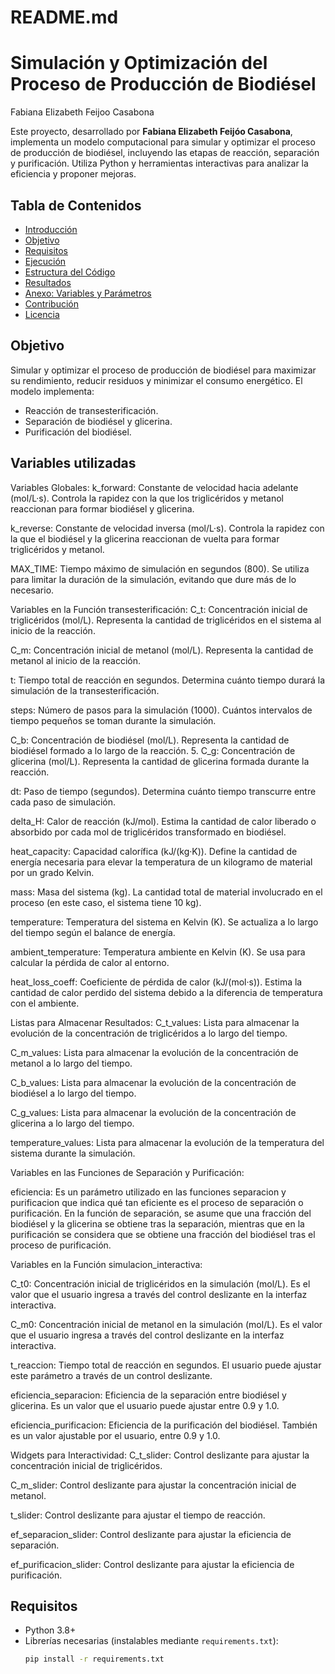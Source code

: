 # README.md
# Simulación y Optimización del Proceso de Producción de Biodiésel
Fabiana Elizabeth Feijoo Casabona

Este proyecto, desarrollado por **Fabiana Elizabeth Feijóo Casabona**, implementa un modelo computacional para simular y optimizar el proceso de producción de biodiésel, incluyendo las etapas de reacción, separación y purificación. Utiliza Python y herramientas interactivas para analizar la eficiencia y proponer mejoras.

## Tabla de Contenidos
- [Introducción](#introducción)
- [Objetivo](#objetivo)
- [Requisitos](#requisitos)
- [Ejecución](#ejecución)
- [Estructura del Código](#estructura-del-código)
- [Resultados](#resultados)
- [Anexo: Variables y Parámetros](#anexo-variables-y-parámetros)
- [Contribución](#contribución)
- [Licencia](#licencia)



## Objetivo

Simular y optimizar el proceso de producción de biodiésel para maximizar su rendimiento, reducir residuos y minimizar el consumo energético. El modelo implementa:
- Reacción de transesterificación.
- Separación de biodiésel y glicerina.
- Purificación del biodiésel.
## Variables utilizadas

Variables Globales:
 k_forward: Constante de velocidad hacia adelante (mol/L·s). Controla la rapidez con la que
 los triglicéridos y metanol reaccionan para formar biodiésel y glicerina.
 
 k_reverse: Constante de velocidad inversa (mol/L·s). Controla la rapidez con la que el
 biodiésel y la glicerina reaccionan de vuelta para formar triglicéridos y metanol.
 
 MAX_TIME: Tiempo máximo de simulación en segundos (800). Se utiliza para limitar la
 duración de la simulación, evitando que dure más de lo necesario.
 
 Variables en la Función transesterificación:
 C_t: Concentración inicial de triglicéridos (mol/L). Representa la cantidad de triglicéridos en
 el sistema al inicio de la reacción.
 
 C_m: Concentración inicial de metanol (mol/L). Representa la cantidad de metanol al inicio
 de la reacción.
 
 t: Tiempo total de reacción en segundos. Determina cuánto tiempo durará la simulación de la
 transesterificación.
 
 steps: Número de pasos para la simulación (1000). Cuántos intervalos de tiempo pequeños se
 toman durante la simulación.
 
 C_b: Concentración de biodiésel (mol/L). Representa la cantidad de biodiésel formado a lo
 largo de la reacción.
 5.
 C_g: Concentración de glicerina (mol/L). Representa la cantidad de glicerina formada
 durante la reacción.
 
 dt: Paso de tiempo (segundos). Determina cuánto tiempo transcurre entre cada paso de
 simulación.
 
 delta_H: Calor de reacción (kJ/mol). Estima la cantidad de calor liberado o absorbido por
 cada mol de triglicéridos transformado en biodiésel.
 
 heat_capacity: Capacidad calorífica (kJ/(kg·K)). Define la cantidad de energía necesaria para
 elevar la temperatura de un kilogramo de material por un grado Kelvin.
 
 mass: Masa del sistema (kg). La cantidad total de material involucrado en el proceso (en este
 caso, el sistema tiene 10 kg).
 
 temperature: Temperatura del sistema en Kelvin (K). Se actualiza a lo largo del tiempo según
 el balance de energía.
 
 ambient_temperature: Temperatura ambiente en Kelvin (K). Se usa para calcular la pérdida de
 calor al entorno.
 
 heat_loss_coeff: Coeficiente de pérdida de calor (kJ/(mol·s)). Estima la cantidad de calor
 perdido del sistema debido a la diferencia de temperatura con el ambiente.

Listas para Almacenar Resultados:
 C_t_values: Lista para almacenar la evolución de la concentración de triglicéridos a lo largo
 del tiempo.
 
 C_m_values: Lista para almacenar la evolución de la concentración de metanol a lo largo del
 tiempo.
 
 C_b_values: Lista para almacenar la evolución de la concentración de biodiésel a lo largo del
 tiempo.
 
 C_g_values: Lista para almacenar la evolución de la concentración de glicerina a lo largo del
 tiempo.
 
 temperature_values: Lista para almacenar la evolución de la temperatura del sistema durante
 la simulación.
 
 Variables en las Funciones de Separación y Purificación:
 
 eficiencia: Es un parámetro utilizado en las funciones separacion y purificacion que indica qué
 tan eficiente es el proceso de separación o purificación. En la función de separación, se asume
 que una fracción del biodiésel y la glicerina se obtiene tras la separación, mientras que en la
 purificación se considera que se obtiene una fracción del biodiésel tras el proceso de
 purificación.

 Variables en la Función simulacion_interactiva:
 
 C_t0: Concentración inicial de triglicéridos en la simulación (mol/L). Es el valor que el usuario
 ingresa a través del control deslizante en la interfaz interactiva.
 
 C_m0: Concentración inicial de metanol en la simulación (mol/L). Es el valor que el usuario
 ingresa a través del control deslizante en la interfaz interactiva.
 
 t_reaccion: Tiempo total de reacción en segundos. El usuario puede ajustar este parámetro a
 través de un control deslizante.
 
 eficiencia_separacion: Eficiencia de la separación entre biodiésel y glicerina. Es un valor que
 el usuario puede ajustar entre 0.9 y 1.0.
 
 eficiencia_purificacion: Eficiencia de la purificación del biodiésel. También es un valor
 ajustable por el usuario, entre 0.9 y 1.0.
 
 Widgets para Interactividad:
 C_t_slider: Control deslizante para ajustar la concentración inicial de triglicéridos. 
 
 C_m_slider: Control deslizante para ajustar la concentración inicial de metanol. 
 
 t_slider: Control deslizante para ajustar el tiempo de reacción. 
 
 ef_separacion_slider: Control deslizante para ajustar la eficiencia de separación. 
 
 ef_purificacion_slider: Control deslizante para ajustar la eficiencia de purificación.
 
## Requisitos

- Python 3.8+
- Librerías necesarias (instalables mediante `requirements.txt`):
  ```bash
  pip install -r requirements.txt
